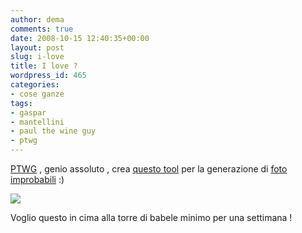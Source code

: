 ```yaml
---
author: dema
comments: true
date: 2008-10-15 12:40:35+00:00
layout: post
slug: i-love
title: I love ?
wordpress_id: 465
categories:
- cose ganze
tags:
- gaspar
- mantellini
- paul the wine guy
- ptwg
---
```


[PTWG](http://www.paulthewineguy.com/) , genio assoluto , crea [questo tool](http://www.theipcolourmap.com/mieieroigem.php) per la generazione di [foto](http://www.gaspartorriero.it/blogger.html) [improbabili](http://mantellini.it/) :)

[![](http://dema.tv/wp-content/uploads/2008/10/risultato1.jpg)](http://dema.tv/wp-content/uploads/2008/10/risultato1.jpg)

Voglio questo in cima alla torre di babele minimo per una settimana !
